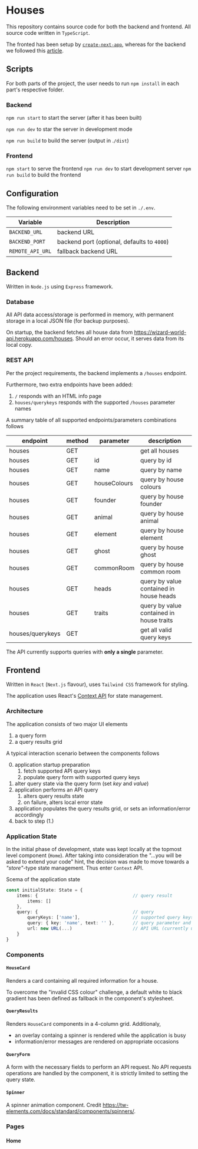 # Houses

This repository contains source code for both the backend and frontend.
All source code written in `TypeScript`.

The fronted has been setup by [`create-next-app`](https://www.npmjs.com/package/create-next-app), whereas for the backend we followed this [article](https://blog.logrocket.com/how-to-set-up-node-typescript-express/).

## Scripts
For both parts of the project, the user needs to run `npm install` in each part's respective folder.

### Backend
`npm run start` to start the server (after it has been built)

`npm run dev` to star the server in development mode

`npm run build` to build the server (output in .`/dist`)

### Frontend
`npm start` to serve the frontend
`npm run dev` to start development server
`npm run build` to build the frontend
## Configuration
The following environment variables need to be set in `./.env`.

| Variable   | Description |
|----------|------|
|`BACKEND_URL`|backend URL|
|`BACKEND_PORT`|backend port (optional, defaults to `4000`)|
|`REMOTE_API_URL`|fallback backend URL|

## Backend
Written in `Node.js` using `Express` framework.

### Database
All API data access/storage is performed in memory, with permanent storage in a local JSON file (for backup purposes).

On startup, the backend fetches all house data from https://wizard-world-api.herokuapp.com/houses. Should an error occur, it serves data from its local copy.

### REST API
Per the project requirements, the backend implements a `/houses` endpoint.

Furthermore, two extra endpoints have been added:
1. `/` responds with an HTML info page
2. `houses/querykeys` responds with the supported `/houses` parameter names

A summary table of all supported endpoints/parameters combinations follows

|endpoint|method|parameter|description|
|-|-|-|-|
|houses|GET||get all houses|
|houses|GET|id|query by id|
|houses|GET|name|query by name|
|houses|GET|houseColours|query by house colours|
|houses|GET|founder|query by house founder|
|houses|GET|animal|query by house animal|
|houses|GET|element|query by house element|
|houses|GET|ghost|query by house ghost|
|houses|GET|commonRoom|query by house common room|
|houses|GET|heads|query by value contained in house heads|
|houses|GET|traits|query by value contained in house traits|
|houses/querykeys|GET||get all valid query keys|

The API currently supports queries with **only a single** parameter.

## Frontend
Written in `React` (`Next.js` flavour), uses `Tailwind CSS` framework for styling.

The application uses React's [Context API](https://react.dev/reference/react/useContext) for state management.

### Architecture
The application consists of two major UI elements
1. a query form
2. a query results grid

A typical interaction scenario between the components follows

0. application startup preparation
   1. fetch supported API query keys
   2. populate query form with supported query keys
1. alter query state via the query form (set *key* and *value*)
2. application performs an API query
   1. alters query results state
   2. on failure, alters local error state
3. application populates the query results grid, or sets an information/error accordingly
4. back to step (1.)

### Application State
In the initial phase of development, state was kept locally at the topmost level component (`Home`). After taking into consideration the "...you will be asked to extend your code" hint, the decision was made to move towards a *"store"*-type state management. Thus enter `Context` API.

Scema of the application state
```typescript
const initialState: State = {
	items: {                                    // query result
		items: []
	},
	query: {                                    // query 
		queryKeys: ['name'],                    // supported query keys
		query: { key: 'name', text: '' },       // query parameter and value
		url: new URL(...)                       // API URL (currently unused)
	}
}
```

### Components
#### `HouseCard`
Renders a card containing all required information for a house.

To overcome the "invalid CSS colour" challenge, a default white to black gradient has been defined as fallback in the component's stylesheet.

#### `QueryResults`
Renders `HouseCard` components in a 4-column grid. Additionaly,
- an overlay containg a spinner is rendered while the application is busy
- information/error messages are rendered on appropriate occasions

#### `QueryForm`
A form with the necessary fields to perform an API request. No API requests operations are handled by the component, it is strictly limited to setting the query state.

#### `Spinner`
A spinner animation component. Credit https://tw-elements.com/docs/standard/components/spinners/.

### Pages
#### Home